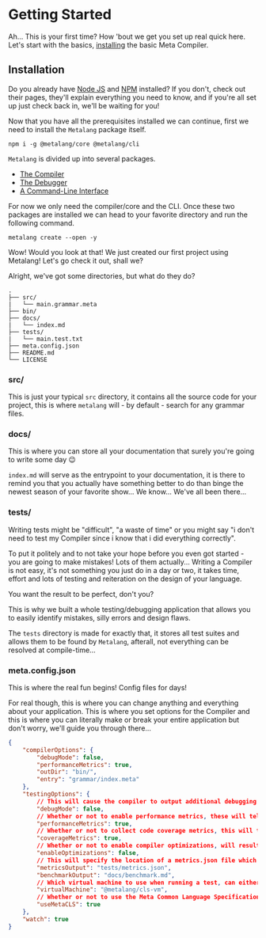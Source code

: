 # Getting Started
Ah... This is your first time? How 'bout we get you set up real quick here. Let's start with the basics, [installing](#installation) the basic Meta Compiler.

## Installation
Do you already have [Node JS](https://nodejs.org/en/download/package-manager/) and [NPM]() installed? If you don't, check out their pages, they'll explain everything you need to know, and if you're all set up just check back in, we'll be waiting for you!

Now that you have all the prerequisites installed we can continue, first we need to install the `Metalang` package itself.
```
npm i -g @metalang/core @metalang/cli
```

`Metalang` is divided up into several packages.

- [The Compiler](compiler/index.md)
- [The Debugger](debugger/index.md)
- [A Command-Line Interface](cli/index.md)

For now we only need the compiler/core and the CLI. Once these two packages are installed we can head to your favorite directory and run the following command.

```
metalang create --open -y
```

Wow! Would you look at that! We just created our first project using Metalang! Let's go check it out, shall we?

Alright, we've got some directories, but what do they do?

```
.
├── src/
|	└── main.grammar.meta
├── bin/
├── docs/
|	└── index.md
├── tests/
|	└── main.test.txt
├── meta.config.json
├── README.md
└── LICENSE
```

### src/
This is just your typical `src` directory, it contains all the source code for your project, this is where `metalang` will - by default - search for any grammar files.

### docs/
This is where you can store all your documentation that surely you're going to write some day 😉 

`index.md` will serve as the entrypoint to your documentation, it is there to remind you that you actually have something better to do than binge the newest season of your favorite show... We know... We've all been there...

### tests/
Writing tests might be "difficult", "a waste of time" or you might say "i don't need to test my Compiler since i know that i did everything correctly".

To put it politely and to not take your hope before you even got started - you are going to make mistakes!
Lots of them actually... Writing a Compiler is not easy, it's not something you just do in a day or two, it takes time, effort and lots of testing and reiteration on the design of your language.

You want the result to be perfect, don't you?

This is why we built a whole testing/debugging application that allows you to easily identify mistakes, silly errors and design flaws.

The `tests` directory is made for exactly that, it stores all test suites and allows them to be found by `Metalang`, afterall, not everything can be resolved at compile-time...

### meta.config.json
This is where the real fun begins! Config files for days!

For real though, this is where you can change anything and everything about your application. This is where you set options for the Compiler and this is where you can literally make or break your entire application but don't worry, we'll guide you through there...

```json
{
	"compilerOptions": {
		"debugMode": false,
		"performanceMetrics": true,
		"outDir": "bin/",
		"entry": "grammar/index.meta"
	},
	"testingOptions": {
		// This will cause the compiler to output additional debugging information which can be read and interpreted by a debugger.
		"debugMode": false,
		// Whether or not to enable performance metrics, these will tell you about the execution speed of your compiler.
		"performanceMetrics": true,
		// Whether or not to collect code coverage metrics, this will tell you how effective your tests are.
		"coverageMetrics": true,
		// Whether or not to enable compiler optimizations, will result in faster execution but unreadable code.
		"enableOptimizations": false,
		// This will specify the location of a metrics.json file which can be read by our testing application.
		"metricsOutput": "tests/metrics.json",
		"benchmarkOutput": "docs/benchmark.md",
		// Which virtual machine to use when running a test, can either be an NPM package or a URL to a script.
		"virtualMachine": "@metalang/cls-vm",
		// Whether or not to use the Meta Common Language Specification, if this is `false` the virtual machine must be supplied through a URL.
		"useMetaCLS": true
	},
	"watch": true
}
```